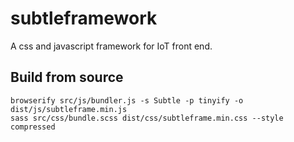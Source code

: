 # subtleframework
A css and javascript framework for IoT front end.

## Build from source

```
browserify src/js/bundler.js -s Subtle -p tinyify -o dist/js/subtleframe.min.js
sass src/css/bundle.scss dist/css/subtleframe.min.css --style compressed
```

